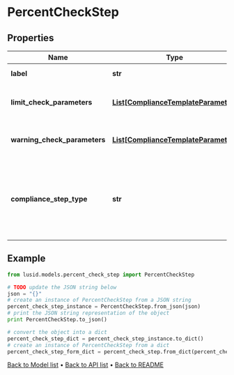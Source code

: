 # PercentCheckStep


## Properties
Name | Type | Description | Notes
------------ | ------------- | ------------- | -------------
**label** | **str** | The label of the compliance step | 
**limit_check_parameters** | [**List[ComplianceTemplateParameter]**](ComplianceTemplateParameter.md) | Parameters required for an absolute limit check | 
**warning_check_parameters** | [**List[ComplianceTemplateParameter]**](ComplianceTemplateParameter.md) | Parameters required for a warning limit check | 
**compliance_step_type** | **str** | . The available values are: FilterStep, GroupByStep, GroupFilterStep, BranchStep, RecombineStep, CheckStep, PercentCheckStep | 

## Example

```python
from lusid.models.percent_check_step import PercentCheckStep

# TODO update the JSON string below
json = "{}"
# create an instance of PercentCheckStep from a JSON string
percent_check_step_instance = PercentCheckStep.from_json(json)
# print the JSON string representation of the object
print PercentCheckStep.to_json()

# convert the object into a dict
percent_check_step_dict = percent_check_step_instance.to_dict()
# create an instance of PercentCheckStep from a dict
percent_check_step_form_dict = percent_check_step.from_dict(percent_check_step_dict)
```
[Back to Model list](../README.md#documentation-for-models) &#8226; [Back to API list](../README.md#documentation-for-api-endpoints) &#8226; [Back to README](../README.md)


